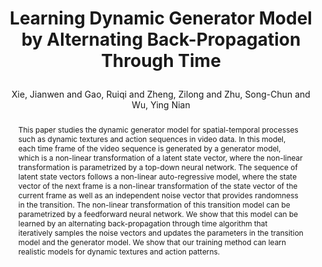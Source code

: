 ---
layout: pub
type: article
key: dyngen
title: >
    Learning Dynamic Generator Model by Alternating Back-Propagation Through Time
author: Xie, Jianwen and Gao, Ruiqi and Zheng, Zilong and Zhu, Song-Chun and Wu, Ying Nian
equalauthor: Xie, Jianwen and Gao, Ruiqi
website: http://www.stat.ucla.edu/~jxie/DynamicGenerator/DynamicGenerator.html
arxiv: 1812.10587
abbr: AAAI'19
award: Spotlight
img: DynamicGenerator/dynamic_generator.gif
code: https://github.com/jianwen-xie/Dynamic_generator
journal: The Thirty-Third AAAI Conference on Artificial Intelligence (AAAI)
year: 2019
abstract: >
    This paper studies the dynamic generator model for spatial-temporal processes such as dynamic textures and action sequences in video data. In this model, each time frame of the video sequence is generated by a generator model, which is a non-linear transformation of a latent state vector, where the non-linear transformation is parametrized by a top-down neural network. The sequence of latent state vectors follows a non-linear auto-regressive model, where the state vector of the next frame is a non-linear transformation of the state vector of the current frame as well as an independent noise vector that provides randomness in the transition. The non-linear transformation of this transition model can be parametrized by a feedforward neural network. We show that this model can be learned by an alternating back-propagation through time algorithm that iteratively samples the noise vectors and updates the parameters in the transition model and the generator model. We show that our training method can learn realistic models for dynamic textures and action patterns.
bibtex: >
    @article{xie2019DG,
        title = {Learning Dynamic Generator Model by Alternating Back-Propagation Through Time},
        author = {Xie, Jianwen and Gao, Ruiqi and Zheng, Zilong and Zhu, Song-Chun and Wu, Ying Nian},
        journal={The Thirty-Third AAAI Conference on Artificial Intelligence (AAAI)},
        year = {2019}
    }    
---
